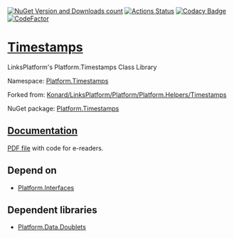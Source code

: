 [![NuGet Version and Downloads count](https://img.shields.io/nuget/v/Platform.Timestamps?label=nuget&style=flat)](https://www.nuget.org/packages/Platform.Timestamps)
[![Actions Status](https://github.com/linksplatform/Timestamps/workflows/CD/badge.svg)](https://github.com/linksplatform/Timestamps/actions?workflow=CD)
[![Codacy Badge](https://api.codacy.com/project/badge/Grade/03d05a0737fd450bab7580db6eee17f8)](https://app.codacy.com/gh/linksplatform/Timestamps?utm_source=github.com&utm_medium=referral&utm_content=linksplatform/Timestamps&utm_campaign=Badge_Grade_Settings)
[![CodeFactor](https://www.codefactor.io/repository/github/linksplatform/timestamps/badge)](https://www.codefactor.io/repository/github/linksplatform/timestamps)

# [Timestamps](https://github.com/linksplatform/Timestamps)

LinksPlatform's Platform.Timestamps Class Library

Namespace: [Platform.Timestamps](https://linksplatform.github.io/Timestamps/csharp/api/Platform.Timestamps.html)

Forked from: [Konard/LinksPlatform/Platform/Platform.Helpers/Timestamps](https://github.com/Konard/LinksPlatform/tree/0c85f236b75e6e3110790008b1a379c03c954501/Platform/Platform.Helpers/Timestamps)

NuGet package: [Platform.Timestamps](https://www.nuget.org/packages/Platform.Timestamps)

## [Documentation](https://linksplatform.github.io/Timestamps)
[PDF file](https://linksplatform.github.io/Timestamps/csharp/Platform.Timestamps.pdf) with code for e-readers.

## Depend on
*   [Platform.Interfaces](https://github.com/linksplatform/Interfaces)

## Dependent libraries
*   [Platform.Data.Doublets](https://github.com/linksplatform/Data.Doublets)
